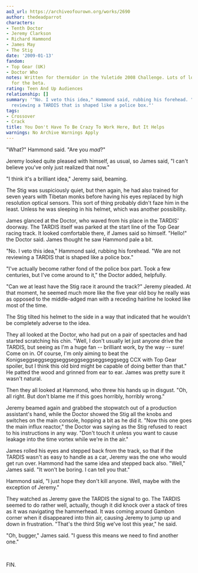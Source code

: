 ```yaml
---
ao3_url: https://archiveofourown.org/works/2690
author: thedeadparrot
characters:
- Tenth Doctor
- Jeremy Clarkson
- Richard Hammond
- James May
- The Stig
date: '2009-01-13'
fandom:
- Top Gear (UK)
- Doctor Who
notes: Written for thermidor in the Yuletide 2008 Challenge. Lots of love to hannahrorlove
  for the beta.
rating: Teen And Up Audiences
relationship: []
summary: '"No. I veto this idea," Hammond said, rubbing his forehead. "We are not
  reviewing a TARDIS that is shaped like a police box."'
tags:
- Crossover
- Crack
title: You Don't Have To Be Crazy To Work Here, But It Helps
warnings: No Archive Warnings Apply
---
```


"What?" Hammond said. "Are you *mad*?"

Jeremy looked quite pleased with himself, as usual, so James said, "I can't believe you've only just realized that now."

"I think it's a brilliant idea," Jeremy said, beaming.

The Stig was suspiciously quiet, but then again, he had also trained for seven years with Tibetan monks before having his eyes replaced by high resolution optical sensors. This sort of thing probably didn't faze him in the least. Unless he was sleeping in his helmet, which was another possibility.

James glanced at the Doctor, who waved from his place in the TARDIS' doorway. The TARDIS itself was parked at the start line of the Top Gear racing track. It looked comfortable there, if James said so himself. "Hello!" the Doctor said. James thought he saw Hammond pale a bit.

"No. I veto this idea," Hammond said, rubbing his forehead. "We are not reviewing a TARDIS that is shaped like a police box."

"I've actually become rather fond of the police box part. Took a few centuries, but I've come around to it," the Doctor added, helpfully.

"Can we at least have the Stig race it around the track?" Jeremy pleaded. At that moment, he seemed much more like the five year old boy he really was as opposed to the middle-adged man with a receding hairline he looked like most of the time.

The Stig tilted his helmet to the side in a way that indicated that he wouldn't be completely adverse to the idea.

They all looked at the Doctor, who had put on a pair of spectacles and had started scratching his chin. "Well, I don't usually let just anyone drive the TARDIS, but seeing as I'm a huge fan -- brilliant work, by the way -- sure! Come on in. Of course, I'm only aiming to beat the Konigseggseggseggseggseggseggseggseggsegg CCX with Top Gear spoiler, but I think this old bird might be capable of doing better than that." He patted the wood and grinned from ear to ear. James was pretty sure it wasn't natural.

Then they all looked at Hammond, who threw his hands up in disgust. "Oh, all right. But don't blame me if this goes horribly, horribly wrong."

Jeremy beamed again and grabbed the stopwatch out of a production assistant's hand, while the Doctor showed the Stig all the knobs and switches on the main console, hopping a bit as he did it. "Now this one goes the main influx reactor," the Doctor was saying as the Stig refused to react to his instructions in any way. "Don't touch it unless you want to cause leakage into the time vortex while we're in the air."

James rolled his eyes and stepped back from the track, so that if the TARDIS wasn't as easy to handle as a car, Jeremy was the one who would get run over. Hammond had the same idea and stepped back also. "Well," James said. "It won't be boring. I can tell you that."

Hammond said, "I just hope they don't kill anyone. Well, maybe with the exception of Jeremy."

They watched as Jeremy gave the TARDIS the signal to go. The TARDIS seemed to do rather well, actually, though it did knock over a stack of tires as it was navigating the hammerhead. It was coming around Gambon corner when it disappeared into thin air, causing Jeremy to jump up and down in frustration. "That's the third Stig we've lost this year," he said.

"Oh, bugger," James said. "I guess this means we need to find another one."

 

FIN.